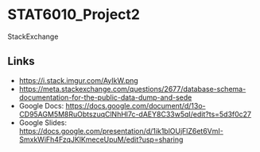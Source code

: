 # STAT6010_Project2
StackExchange

## Links
- https://i.stack.imgur.com/AyIkW.png
- https://meta.stackexchange.com/questions/2677/database-schema-documentation-for-the-public-data-dump-and-sede
- Google Docs: https://docs.google.com/document/d/13o-CD95AGM5M8RuObtszuqClNhHl7c-dAEY8C33w5qI/edit?ts=5d3f0c27
- Google Slides: https://docs.google.com/presentation/d/1ik1blOUjFlZ6et6VmI-SmxkWiFh4FzqJKlKmeceUpuM/edit?usp=sharing

